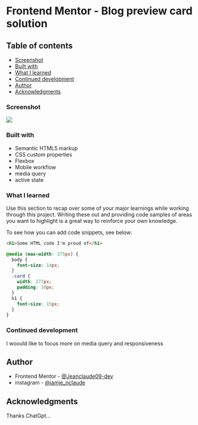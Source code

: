 # Frontend Mentor - Blog preview card solution

## Table of contents

- [Screenshot](#screenshot)
- [Built with](#built-with)
- [What I learned](#what-i-learned)
- [Continued development](#continued-development)
- [Author](#author)
- [Acknowledgments](#acknowledgments)

### Screenshot

![](screenshot.png)

### Built with

- Semantic HTML5 markup
- CSS custom properties
- Flexbox
- Mobile workflow
- media query
- active state

### What I learned

Use this section to recap over some of your major learnings while working through this project. Writing these out and providing code samples of areas you want to highlight is a great way to reinforce your own knowledge.

To see how you can add code snippets, see below:

```html
<h1>Some HTML code I'm proud of</h1>
```

```css
@media (max-width: 375px) {
  body {
    font-size: 14px;
  }
  .card {
    width: 277px;
    padding: 10px;
  }
  h1 {
    font-size: 15px;
  }
}
```

### Continued development

I woould like to focus more on media query and responsiveness

## Author

- Frontend Mentor - [@Jeanclaude09-dev](https://www.frontendmentor.io/profile/Jeanclaude09-dev)
- instagram - [@iamje_nclaude](https://www.instagram.com/iamje_nclaude)

## Acknowledgments

Thanks ChatGpt...
